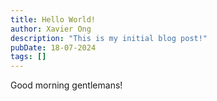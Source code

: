 ```yaml
---
title: Hello World!
author: Xavier Ong
description: "This is my initial blog post!"
pubDate: 18-07-2024
tags: []
---
```

Good morning gentlemans!